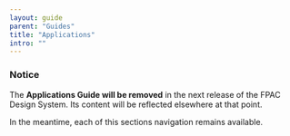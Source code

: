 ```yaml
---
layout: guide
parent: "Guides"
title: "Applications"
intro: ""
---
```


<div class="fsa-alert fsa-alert--warning" role="alert">
  <div class="fsa-alert__body">
    <h3 class="fsa-alert__heading">Notice</h3>
    <p class="fsa-alert__text">The <strong>Applications Guide will be removed</strong> in the next release of the FPAC Design System. Its content will be reflected elsewhere at that point.</p>
    <p class="fsa-alert__text">In the meantime, each of this sections navigation remains available.</p>
  </div>
</div>